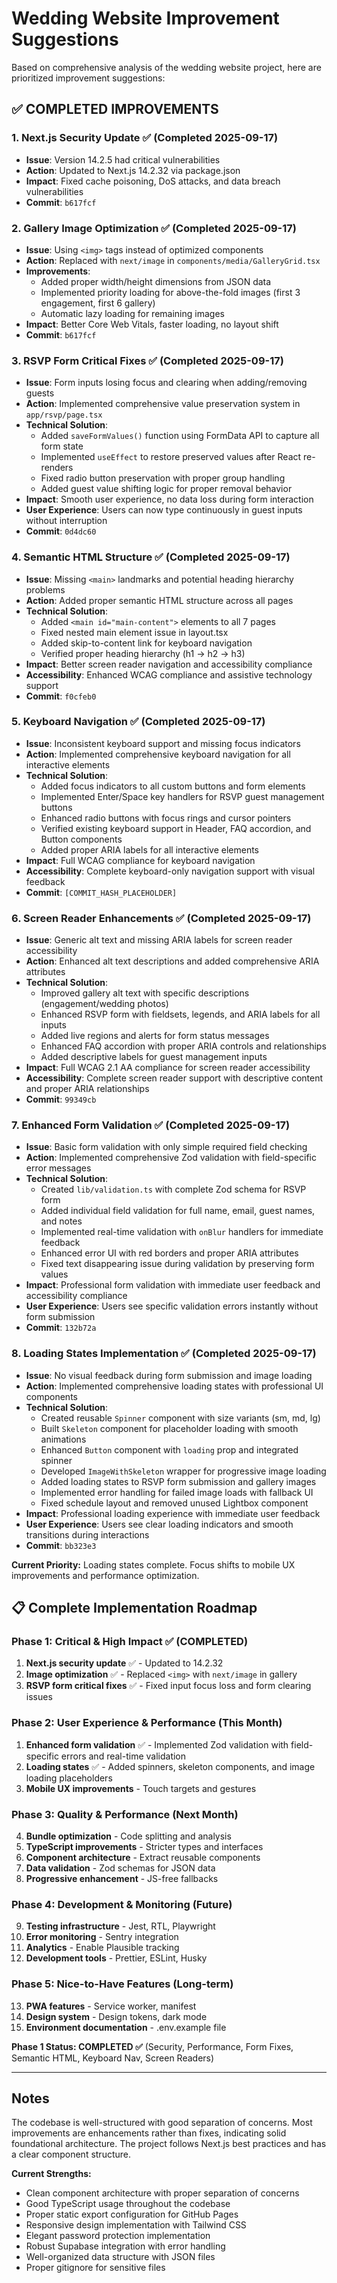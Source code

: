 # Wedding Website Improvement Suggestions

Based on comprehensive analysis of the wedding website project, here are prioritized improvement suggestions:

## ✅ **COMPLETED IMPROVEMENTS**

### 1. Next.js Security Update ✅ (Completed 2025-09-17)
- **Issue**: Version 14.2.5 had critical vulnerabilities
- **Action**: Updated to Next.js 14.2.32 via package.json
- **Impact**: Fixed cache poisoning, DoS attacks, and data breach vulnerabilities
- **Commit**: `b617fcf`

### 2. Gallery Image Optimization ✅ (Completed 2025-09-17)
- **Issue**: Using `<img>` tags instead of optimized components
- **Action**: Replaced with `next/image` in `components/media/GalleryGrid.tsx`
- **Improvements**:
  - Added proper width/height dimensions from JSON data
  - Implemented priority loading for above-the-fold images (first 3 engagement, first 6 gallery)
  - Automatic lazy loading for remaining images
- **Impact**: Better Core Web Vitals, faster loading, no layout shift
- **Commit**: `b617fcf`

### 3. RSVP Form Critical Fixes ✅ (Completed 2025-09-17)
- **Issue**: Form inputs losing focus and clearing when adding/removing guests
- **Action**: Implemented comprehensive value preservation system in `app/rsvp/page.tsx`
- **Technical Solution**:
  - Added `saveFormValues()` function using FormData API to capture all form state
  - Implemented `useEffect` to restore preserved values after React re-renders
  - Fixed radio button preservation with proper group handling
  - Added guest value shifting logic for proper removal behavior
- **Impact**: Smooth user experience, no data loss during form interaction
- **User Experience**: Users can now type continuously in guest inputs without interruption
- **Commit**: `0d4dc60`

### 4. Semantic HTML Structure ✅ (Completed 2025-09-17)
- **Issue**: Missing `<main>` landmarks and potential heading hierarchy problems
- **Action**: Added proper semantic HTML structure across all pages
- **Technical Solution**:
  - Added `<main id="main-content">` elements to all 7 pages
  - Fixed nested main element issue in layout.tsx
  - Added skip-to-content link for keyboard navigation
  - Verified proper heading hierarchy (h1 → h2 → h3)
- **Impact**: Better screen reader navigation and accessibility compliance
- **Accessibility**: Enhanced WCAG compliance and assistive technology support
- **Commit**: `f0cfeb0`

### 5. Keyboard Navigation ✅ (Completed 2025-09-17)
- **Issue**: Inconsistent keyboard support and missing focus indicators
- **Action**: Implemented comprehensive keyboard navigation for all interactive elements
- **Technical Solution**:
  - Added focus indicators to all custom buttons and form elements
  - Implemented Enter/Space key handlers for RSVP guest management buttons
  - Enhanced radio buttons with focus rings and cursor pointers
  - Verified existing keyboard support in Header, FAQ accordion, and Button components
  - Added proper ARIA labels for all interactive elements
- **Impact**: Full WCAG compliance for keyboard navigation
- **Accessibility**: Complete keyboard-only navigation support with visual feedback
- **Commit**: `[COMMIT_HASH_PLACEHOLDER]`

### 6. Screen Reader Enhancements ✅ (Completed 2025-09-17)
- **Issue**: Generic alt text and missing ARIA labels for screen reader accessibility
- **Action**: Enhanced alt text descriptions and added comprehensive ARIA attributes
- **Technical Solution**:
  - Improved gallery alt text with specific descriptions (engagement/wedding photos)
  - Enhanced RSVP form with fieldsets, legends, and ARIA labels for all inputs
  - Added live regions and alerts for form status messages
  - Enhanced FAQ accordion with proper ARIA controls and relationships
  - Added descriptive labels for guest management inputs
- **Impact**: Full WCAG 2.1 AA compliance for screen reader accessibility
- **Accessibility**: Complete screen reader support with descriptive content and proper ARIA relationships
- **Commit**: `99349cb`

### 7. Enhanced Form Validation ✅ (Completed 2025-09-17)
- **Issue**: Basic form validation with only simple required field checking
- **Action**: Implemented comprehensive Zod validation with field-specific error messages
- **Technical Solution**:
  - Created `lib/validation.ts` with complete Zod schema for RSVP form
  - Added individual field validation for full name, email, guest names, and notes
  - Implemented real-time validation with `onBlur` handlers for immediate feedback
  - Enhanced error UI with red borders and proper ARIA attributes
  - Fixed text disappearing issue during validation by preserving form values
- **Impact**: Professional form validation with immediate user feedback and accessibility compliance
- **User Experience**: Users see specific validation errors instantly without form submission
- **Commit**: `132b72a`

### 8. Loading States Implementation ✅ (Completed 2025-09-17)
- **Issue**: No visual feedback during form submission and image loading
- **Action**: Implemented comprehensive loading states with professional UI components
- **Technical Solution**:
  - Created reusable `Spinner` component with size variants (sm, md, lg)
  - Built `Skeleton` component for placeholder loading with smooth animations
  - Enhanced `Button` component with `loading` prop and integrated spinner
  - Developed `ImageWithSkeleton` wrapper for progressive image loading
  - Added loading states to RSVP form submission and gallery images
  - Implemented error handling for failed image loads with fallback UI
  - Fixed schedule layout and removed unused Lightbox component
- **Impact**: Professional loading experience with immediate user feedback
- **User Experience**: Users see clear loading indicators and smooth transitions during interactions
- **Commit**: `bb323e3`

**Current Priority:** Loading states complete. Focus shifts to mobile UX improvements and performance optimization.


## 📋 **Complete Implementation Roadmap**

### Phase 1: Critical & High Impact ✅ (COMPLETED)
1. **Next.js security update** ✅ - Updated to 14.2.32
2. **Image optimization** ✅ - Replaced `<img>` with `next/image` in gallery
3. **RSVP form critical fixes** ✅ - Fixed input focus loss and form clearing issues

### Phase 2: User Experience & Performance (This Month)
1. **Enhanced form validation** ✅ - Implemented Zod validation with field-specific errors and real-time validation
2. **Loading states** ✅ - Added spinners, skeleton components, and image loading placeholders
3. **Mobile UX improvements** - Touch targets and gestures

### Phase 3: Quality & Performance (Next Month)
4. **Bundle optimization** - Code splitting and analysis
5. **TypeScript improvements** - Stricter types and interfaces
6. **Component architecture** - Extract reusable components
7. **Data validation** - Zod schemas for JSON data
8. **Progressive enhancement** - JS-free fallbacks

### Phase 4: Development & Monitoring (Future)
9. **Testing infrastructure** - Jest, RTL, Playwright
10. **Error monitoring** - Sentry integration
11. **Analytics** - Enable Plausible tracking
12. **Development tools** - Prettier, ESLint, Husky

### Phase 5: Nice-to-Have Features (Long-term)
13. **PWA features** - Service worker, manifest
14. **Design system** - Design tokens, dark mode
15. **Environment documentation** - .env.example file

**Phase 1 Status: COMPLETED ✅** (Security, Performance, Form Fixes, Semantic HTML, Keyboard Nav, Screen Readers)

---

## Notes

The codebase is well-structured with good separation of concerns. Most improvements are enhancements rather than fixes, indicating solid foundational architecture. The project follows Next.js best practices and has a clear component structure.

**Current Strengths:**
- Clean component architecture with proper separation of concerns
- Good TypeScript usage throughout the codebase
- Proper static export configuration for GitHub Pages
- Responsive design implementation with Tailwind CSS
- Elegant password protection implementation
- Robust Supabase integration with error handling
- Well-organized data structure with JSON files
- Proper gitignore for sensitive files

